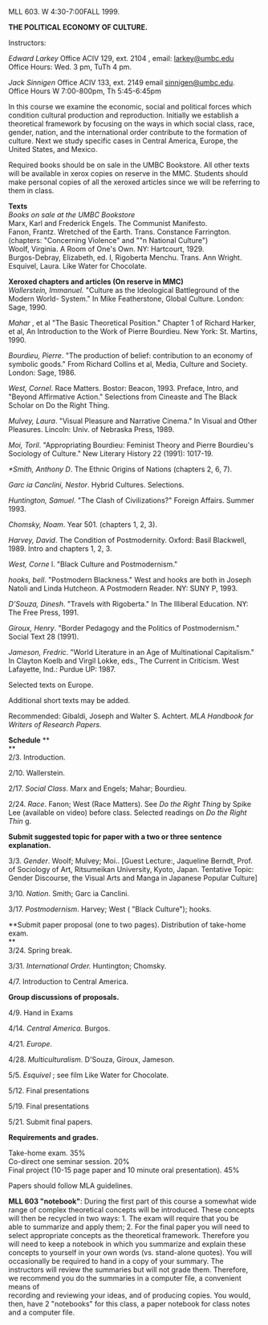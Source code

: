 MLL 603. W 4:30-7:00FALL 1999.  

  

**THE POLITICAL ECONOMY OF CULTURE.**  

  
Instructors:

_Edward Larkey_ Office ACIV 129, ext. 2104 , email: larkey@umbc.edu  
Office Hours: Wed. 3 pm, TuTh 4 pm.

_Jack Sinnigen_ Office ACIV 133, ext. 2149 email sinnigen@umbc.edu.  
Office Hours W 7:00-800pm, Th 5:45-6:45pm

  
In this course we examine the economic, social and political forces which
condition cultural production and reproduction. Initially we establish a
theoretical framework by focusing on the ways in which social class, race,
gender, nation, and the international order contribute to the formation of
culture. Next we study specific cases in Central America, Europe, the  
United States, and Mexico.

Required books should be on sale in the UMBC Bookstore. All other texts will
be available in xerox copies on reserve in the MMC. Students should make
personal copies of all the xeroxed articles since we will be referring to them
in class.

**Texts**  
_Books on sale at the UMBC Bookstore_  
Marx, Karl and Frederick Engels. The Communist Manifesto.  
Fanon, Frantz. Wretched of the Earth. Trans. Constance Farrington.  
(chapters:  "Concerning Violence" and ""n National Culture")  
Woolf, Virginia. A Room of One's Own. NY: Hartcourt, 1929.  
Burgos-Debray, Elizabeth, ed. I, Rigoberta Menchu. Trans. Ann Wright.  
Esquivel, Laura. Like Water for Chocolate.

**Xeroxed chapters and articles (On reserve in MMC)**  
_Wallerstein, Immanuel._ "Culture as the Ideological Battleground of the
Modern World- System." In Mike Featherstone, Global Culture. London: Sage,
1990.  
  
_Mahar_ , et al "The Basic Theoretical Position." Chapter 1 of Richard Harker,
et al, An Introduction to the Work of Pierre Bourdieu. New York: St. Martins,
1990.  
  
_Bourdieu, Pierre_.  "The production of belief: contribution to an economy of
symbolic goods." From Richard Collins et al, Media, Culture and Society.
London: Sage, 1986.  
  
_West, Cornel_. Race Matters. Bostor: Beacon, 1993. Preface, Intro, and
"Beyond Affirmative Action." Selections from Cineaste and The Black Scholar on
Do the Right Thing.  
  
_Mulvey, Laura_.  "Visual Pleasure and Narrative Cinema." In Visual and Other
Pleasures. Lincoln: Univ. of Nebraska Press, 1989.  
  
_Moi, Toril_.  "Appropriating Bourdieu: Feminist Theory and Pierre Bourdieu's
Sociology of Culture." New Literary History 22 (1991): 1017-19.  
  
_*Smith, Anthony D_. The Ethnic Origins of Nations (chapters 2, 6, 7).

_Garc ia Canclini, Nestor_. Hybrid Cultures. Selections.

_Huntington, Samuel_.  "The Clash of Civilizations?" Foreign Affairs. Summer
1993.  
  
_Chomsky, Noam_. Year 501. (chapters 1, 2, 3).

_Harvey, David_. The Condition of Postmodernity. Oxford: Basil Blackwell,
1989. Intro and chapters 1, 2, 3.  
  
_West, Corne_ l. "Black Culture and Postmodernism."

_hooks, bell_.  "Postmodern Blackness." West and hooks are both in Joseph
Natoli and Linda Hutcheon. A Postmodern Reader. NY: SUNY P, 1993.  
  
_D'Souza, Dinesh_.  "Travels with Rigoberta." In The Illiberal Education. NY:
The Free Press, 1991.  
  
_Giroux, Henry_.  "Border Pedagogy and the Politics of Postmodernism." Social
Text 28 (1991).

_Jameson, Fredric_.  "World Literature in an Age of Multinational Capitalism."
In Clayton Koelb and Virgil Lokke, eds., The Current in Criticism. West
Lafayette, Ind.: Purdue UP: 1987.  
  
Selected texts on Europe.

Additional short texts may be added.

Recommended: Gibaldi, Joseph and Walter S. Achtert. _MLA Handbook for  
Writers of Research Papers._

**Schedule** **  
**  
2/3. Introduction.

2/10. Wallerstein.

2/17. _Social Class_. Marx and Engels; Mahar; Bourdieu.

2/24. _Race_. Fanon; West (Race Matters). See _Do the Right Thing_ by Spike
Lee (available on video) before class. Selected readings on _Do the Right
Thin_ g.  
  
**Submit suggested topic for paper with a two or three sentence explanation.**

3/3. _Gender_. Woolf; Mulvey; Moi.. [Guest Lecture:, Jaqueline Berndt, Prof.
of Sociology of Art, Ritsumeikan University, Kyoto, Japan. Tentative Topic:
Gender Discourse, the Visual Arts and Manga in Japanese Popular Culture]  
  
3/10. _Nation_. Smith; Garc ia Canclini.  
  
3/17. _Postmodernism_. Harvey; West ( "Black Culture"); hooks.  
  
**Submit paper proposal (one to two pages). Distribution of take-home exam.  
**  
3/24. Spring break.

3/31. _International Order._ Huntington; Chomsky.

4/7. Introduction to Central America.

**Group discussions of proposals.**

4/9. Hand in Exams

4/14. _Central America._ Burgos.

4/21. _Europe_.

4/28. _Multiculturalism_. D'Souza, Giroux, Jameson.

5/5. _Esquivel_ ; see film Like Water for Chocolate.

5/12. Final presentations

5/19. Final presentations

5/21. Submit final papers.

  
**Requirements and grades.**

Take-home exam. 35%  
Co-direct one seminar session. 20%  
Final project (10-15 page paper and 10 minute oral presentation). 45%

Papers should follow MLA guidelines.

**MLL 603 "notebook"**: During the first part of this course a somewhat wide  
range of complex theoretical concepts will be introduced. These concepts  
will then be recycled in two ways: 1. The exam will require that you be  
able to summarize and apply them; 2. For the final paper you will need to  
select appropriate concepts as the theoretical framework. Therefore you  
will need to keep a notebook in which you summarize and explain these  
concepts to yourself in your own words (vs. stand-alone quotes). You will  
occasionally be required to hand in a copy of your summary. The  
instructors will review the summaries but will not grade them. Therefore,  
we recommend you do the summaries in a computer file, a convenient means of  
recording and reviewing your ideas, and of producing copies. You would,  
then, have 2 "notebooks" for this class, a paper notebook for class notes  
and a computer file.

